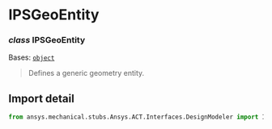 # IPSGeoEntity

### *class* IPSGeoEntity

Bases: [`object`](https://docs.python.org/3/library/functions.html#object)

> Defines a generic geometry entity.

> <!-- !! processed by numpydoc !! -->

## Import detail

```python
from ansys.mechanical.stubs.Ansys.ACT.Interfaces.DesignModeler import IPSGeoEntity
```
